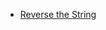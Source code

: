 - [Reverse the String](https://github.com/mansi05041/Love_babbar_DSA_sheet/tree/main/String/1.Reverse_String)